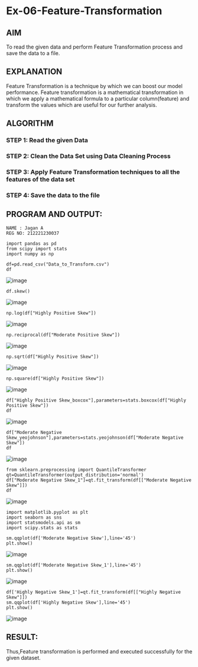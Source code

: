 # Ex-06-Feature-Transformation

## AIM
To read the given data and perform Feature Transformation process and save the data to a file.

## EXPLANATION
Feature Transformation is a technique by which we can boost our model performance. Feature transformation is a mathematical transformation in which we apply a mathematical formula to a particular column(feature) and transform the values which are useful for our further analysis.

## ALGORITHM
### STEP 1: Read the given Data

### STEP 2: Clean the Data Set using Data Cleaning Process

### STEP 3: Apply Feature Transformation techniques to all the features of the data set

### STEP 4: Save the data to the file

## PROGRAM AND OUTPUT:
```
NAME : Jagan A
REG NO: 212221230037
```
```
import pandas as pd
from scipy import stats
import numpy as np
```
```
df=pd.read_csv("Data_to_Transform.csv")
df
```

![image](https://github.com/JoyceBeulah/Ex-06-Feature-Transformation/assets/118343698/3805dbef-ab5f-49b4-bdbc-fe3293454984)

```
df.skew()
```

![image](https://github.com/JoyceBeulah/Ex-06-Feature-Transformation/assets/118343698/3fd9e28a-5d82-430c-a732-19146cea2861)

```
np.log(df["Highly Positive Skew"])
```

![image](https://github.com/JoyceBeulah/Ex-06-Feature-Transformation/assets/118343698/08006ad8-ed48-4c26-81c1-244c8849e0ef)

```
np.reciprocal(df["Moderate Positive Skew"])
```

![image](https://github.com/JoyceBeulah/Ex-06-Feature-Transformation/assets/118343698/3eb5ce3a-7993-4bcf-a0ab-c367bd13e564)

```
np.sqrt(df["Highly Positive Skew"])
```

![image](https://github.com/JoyceBeulah/Ex-06-Feature-Transformation/assets/118343698/40c1142e-890f-4dc8-92ef-241dfef3f96d)

```
np.square(df["Highly Positive Skew"])
```

![image](https://github.com/JoyceBeulah/Ex-06-Feature-Transformation/assets/118343698/69f74411-a8f6-4949-a7d7-92cb57f50e09)

```
df["Highly Positive Skew_boxcox"],parameters=stats.boxcox(df["Highly Positive Skew"])
df
```

![image](https://github.com/JoyceBeulah/Ex-06-Feature-Transformation/assets/118343698/8cea9b87-b6e3-496e-94e3-a76bcfb36ae3)

```
df["Moderate Negative Skew_yeojohnson"],parameters=stats.yeojohnson(df["Moderate Negative Skew"])
df
```

![image](https://github.com/JoyceBeulah/Ex-06-Feature-Transformation/assets/118343698/8e2eebec-bdaf-497e-bf01-f0a907735840)

```
from sklearn.preprocessing import QuantileTransformer
qt=QuantileTransformer(output_distribution='normal')
df["Moderate Negative Skew_1"]=qt.fit_transform(df[["Moderate Negative Skew"]])
df
```

![image](https://github.com/JoyceBeulah/Ex-06-Feature-Transformation/assets/118343698/f267eaa2-6272-4edd-bd46-e30e38511fbf)

```
import matplotlib.pyplot as plt
import seaborn as sns
import statsmodels.api as sm
import scipy.stats as stats
```
```
sm.qqplot(df['Moderate Negative Skew'],line='45')
plt.show()
```

![image](https://github.com/JoyceBeulah/Ex-06-Feature-Transformation/assets/118343698/718226f5-5b1e-4d4c-aca8-562fd2444016)

```
sm.qqplot(df['Moderate Negative Skew_1'],line='45')
plt.show()
```

![image](https://github.com/JoyceBeulah/Ex-06-Feature-Transformation/assets/118343698/f2126b6f-adf7-4454-a4c6-158d861e90e2)

```
df['Highly Negative Skew_1']=qt.fit_transform(df[["Highly Negative Skew"]])
sm.qqplot(df['Highly Negative Skew'],line='45')
plt.show()
```

![image](https://github.com/JoyceBeulah/Ex-06-Feature-Transformation/assets/118343698/16d129d9-e2bc-46d1-a86a-b2e607814af4)

## RESULT:
Thus,Feature transformation is performed and executed successfully for the given dataset.

